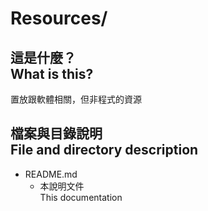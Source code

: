 # Resources/

## 這是什麼？<br />What is this?
置放跟軟體相關，但非程式的資源

## 檔案與目錄說明<br />File and directory description
* README.md
    * 本說明文件  
      This documentation
